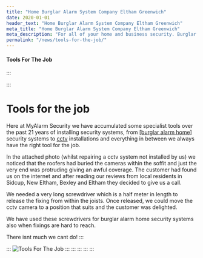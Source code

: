 ```yaml
---
title: "Home Burglar Alarm System Company Eltham Greenwich"
date: 2020-01-01
header_text: "Home Burglar Alarm System Company Eltham Greenwich"
meta_title: "Home Burglar Alarm System Company Eltham Greenwich"
meta_description: "For all of your home and business security. Burglar Alarm Servicing, Burglar Alarm Installation, Alarm Battery and CCTV. Call 020 8302 4065 or email us."
permalink: "/news/tools-for-the-job/"
---
```


#### Tools For The Job

:::

::: 
# Tools for the job

Here at MyAlarm Security we have accumulated some specialist tools over the past 21 years of installing security systems, from [[burglar alarm home]](../categories/burglar-alarms.php.html) security systems to [cctv](../categories/cctv.php.html) installations and everything in between we always have the right tool for the job.

In the attached photo (whilst repairing a cctv system not installed by us) we noticed that the roofers had buried the cameras within the soffit and just the very end was protruding giving an awful coverage. The customer had found us on the internet and after reading our reviews from local residents in Sidcup, New Eltham, Bexley and Eltham they decided to give us a call.

We needed a very long screwdriver which is a half meter in length to release the fixing from within the joists. Once released, we could move the cctv camera to a position that suits and the customer was delighted.

We have used these screwdrivers for burglar alarm home security systems also when fixings are hard to reach.

There isnt much we cant do!
:::

::: 
![Tools For The Job](https://res.cloudinary.com/kbs/image/upload/o9jwjkjuyectxkhzdxdv.jpg)
:::
:::
:::
:::
:::